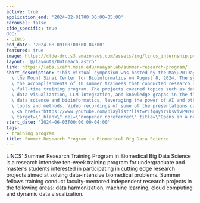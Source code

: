 ```yaml
---
active: true
application_end: '2024-02-01T00:00:00-05:00'
carousel: false
cfde_specific: true
dcc:
- LINCS
end_date: '2024-08-09T00:00:00-04:00'
featured: true
image: https://cfde-drc.s3.amazonaws.com/assets/img/lincs_internship.png
layout: '@/layouts/Outreach.astro'
link: https://labs.icahn.mssm.edu/maayanlab/summer-research-program/
short_description: "This virtual symposium was hosted by the Ma\u2019ayan Lab and\
  \ the Mount Sinai Center for Bioinformatics on August 8, 2024. The symposium featured\
  \ the accomplishments of 10 summer trainees that conducted research during a 10-week\
  \ full-time training program. The projects covered topics such as data integration,\
  \ data visualization, LLM integration, and knowledge graphs in the field of biomedical\
  \ data science and bioinformatics, leveraging the power of AI and other computational\
  \ tools and methods. Video recordings of some of the presentations can be found\
  \ <a href=\"https://www.youtube.com/playlist?list=PLfq4yYrYksVivP9YBnGitDXgbjX_urlF2\"\
  \ target=\"_blank\" rel=\"noopener noreferrer\" title=\"Opens in a new tab\">here</a>."
start_date: '2024-06-03T00:00:00-04:00'
tags: 
- training program
title: Summer Research Program in Biomedical Big Data Science
---
```

LINCS’ Summer Research Training Program in Biomedical Big Data Science is a research intensive ten-week training program for undergraduate and master’s students interested in participating in cutting edge research projects aimed at solving data-intensive biomedical problems. Summer fellows training conduct faculty-mentored independent research projects in the following areas: data harmonization, machine learning, cloud computing and dynamic data visualization.